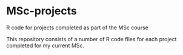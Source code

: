 # MSc-projects
R code for projects completed as part of the MSc course

This repository consists of a number of R code files for each project completed for my current MSc.
